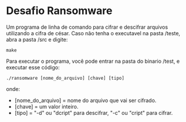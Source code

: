 
#  Desafio Ransomware

Um programa de linha de comando para cifrar e descifrar arquivos utilizando a cifra de césar.
Caso não tenha o executavel na pasta /teste, abra a pasta /src e digite:
```
make
```
Para executar o programa, você pode entrar na pasta do binario /test, e executar esse código:
```
./ransomware [nome_do_arquivo] [chave] [tipo]
```
onde:
- [nome_do_arquivo] = nome do arquivo que vai ser cifrado.
- [chave] = um valor inteiro.
- [tipo] = "-d" ou "dcript" para descifrar, "-c" ou "cript" para cifrar.
